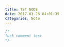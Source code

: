 ```yaml
---
title: TST NODE
date: 2017-03-26 04:01:35
categories: Note
---
```

```c
/*
fuck comment test
*/
```
